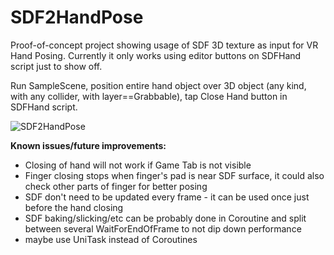 # SDF2HandPose

Proof-of-concept project showing usage of SDF 3D texture as input for VR Hand Posing.
Currently it only works using editor buttons on SDFHand script just to show off.

Run SampleScene, position entire hand object over 3D object (any kind, with any collider, with layer==Grabbable),
tap Close Hand button in SDFHand script.

![SDF2HandPose](https://user-images.githubusercontent.com/2834098/183507555-11756449-e3fa-4969-9877-a653fc98e9f4.gif)

**Known issues/future improvements:**
* Closing of hand will not work if Game Tab is not visible
* Finger closing stops when finger's pad is near SDF surface, it could also check other parts of finger for better posing
* SDF don't need to be updated every frame - it can be used once just before the hand closing
* SDF baking/slicking/etc can be probably done in Coroutine and split between several WaitForEndOfFrame to not dip down performance
* maybe use UniTask instead of Coroutines

